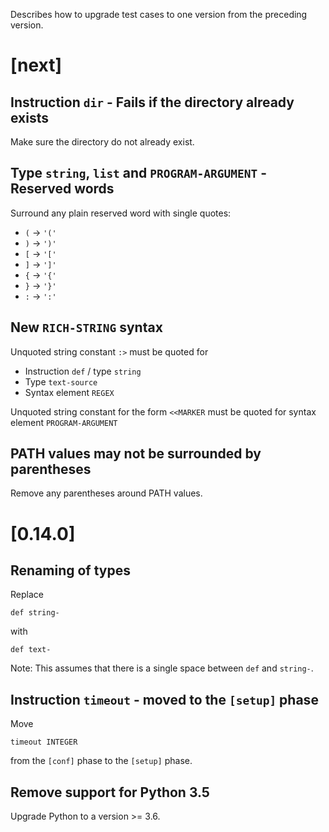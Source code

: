 Describes how to upgrade test cases to one version from the preceding version.

# [next]

## Instruction `dir` - Fails if the directory already exists

Make sure the directory do not already exist.

## Type `string`, `list` and `PROGRAM-ARGUMENT` - Reserved words

Surround any plain reserved word with single quotes:

 - `(` -> `'('`
 - `)` -> `')'`
 - `[` -> `'['`
 - `]` -> `']'`
 - `{` -> `'{'`
 - `}` -> `'}'`
 - `:` -> `':'`

## New `RICH-STRING` syntax

Unquoted string constant `:>` must be quoted for

 - Instruction `def` / type  `string`
 - Type `text-source`
 - Syntax element `REGEX`

Unquoted string constant for the form `<<MARKER` must be quoted for syntax element `PROGRAM-ARGUMENT`

## PATH values may not be surrounded by parentheses

Remove any parentheses around PATH values.

# [0.14.0]

## Renaming of types

Replace

    def string-

with

    def text-

Note: This assumes that there is a single space between
`def` and `string-`.

## Instruction `timeout` - moved to the `[setup]` phase

Move

    timeout INTEGER

from the `[conf]` phase to the `[setup]` phase.

## Remove support for Python 3.5

Upgrade Python to a version >= 3.6.
